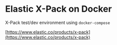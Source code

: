 # Elastic X-Pack on Docker

 X-Pack test/dev environment using `docker-compose`
 
 [https://www.elastic.co/products/x-pack](https://www.elastic.co/products/x-pack)
 
 